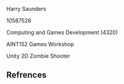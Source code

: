 Harry Saunders

10587528

Computing and Games Development (4320)

AINT152 Games Workshop

Unity 2D Zombie Shooter

Refrences
-
